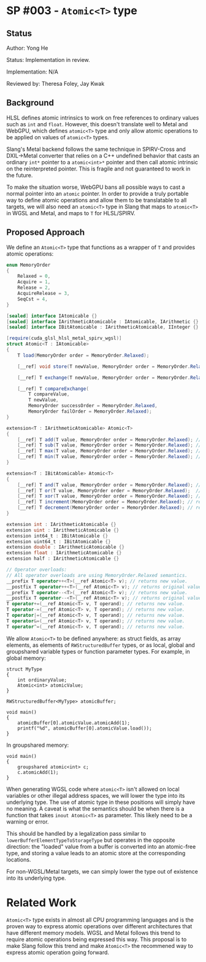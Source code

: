 SP #003 - `Atomic<T>` type
==============


Status
------

Author: Yong He

Status: Implementation in review.

Implementation: N/A

Reviewed by: Theresa Foley, Jay Kwak

Background
----------

HLSL defines atomic intrinsics to work on free references to ordinary values such as `int` and `float`. However, this doesn't translate well to Metal and WebGPU,
which defines `atomic<T>` type and only allow atomic operations to be applied on values of `atomic<T>` types.

Slang's Metal backend follows the same technique in SPIRV-Cross and DXIL->Metal converter that relies on a C++ undefined behavior that casts an ordinary `int*` pointer to a `atomic<int>*` pointer
and then call atomic intrinsic on the reinterpreted pointer. This is fragile and not guaranteed to work in the future.

To make the situation worse, WebGPU bans all possible ways to cast a normal pointer into an `atomic` pointer. In order to provide a truly portable way to define
atomic operations and allow them to be translatable to all targets, we will also need an `atomic<T>` type in Slang that maps to `atomic<T>` in WGSL and Metal, and maps to
`T` for HLSL/SPIRV.


Proposed Approach
-----------------

We define an `Atomic<T>` type that functions as a wrapper of `T` and provides atomic operations:
```csharp
enum MemoryOrder
{
    Relaxed = 0,
    Acquire = 1,
    Release = 2,
    AcquireRelease = 3,
    SeqCst = 4,
}

[sealed] interface IAtomicable {}
[sealed] interface IArithmeticAtomicable : IAtomicable, IArithmetic {}
[sealed] interface IBitAtomicable : IArithmeticAtomicable, IInteger {}

[require(cuda_glsl_hlsl_metal_spirv_wgsl)]
struct Atomic<T : IAtomicable>
{
    T load(MemoryOrder order = MemoryOrder.Relaxed);

    [__ref] void store(T newValue, MemoryOrder order = MemoryOrder.Relaxed);

    [__ref] T exchange(T newValue, MemoryOrder order = MemoryOrder.Relaxed); // returns old value

    [__ref] T compareExchange(
        T compareValue,
        T newValue,
        MemoryOrder successOrder = MemoryOrder.Relaxed,
        MemoryOrder failOrder = MemoryOrder.Relaxed);
}

extension<T : IArithmeticAtomicable> Atomic<T>
{
    [__ref] T add(T value, MemoryOrder order = MemoryOrder.Relaxed); // returns original value
    [__ref] T sub(T value, MemoryOrder order = MemoryOrder.Relaxed); // returns original value
    [__ref] T max(T value, MemoryOrder order = MemoryOrder.Relaxed); // returns original value
    [__ref] T min(T value, MemoryOrder order = MemoryOrder.Relaxed); // returns original value
}

extension<T : IBitAtomicable> Atomic<T>
{
    [__ref] T and(T value, MemoryOrder order = MemoryOrder.Relaxed); // returns original value
    [__ref] T or(T value, MemoryOrder order = MemoryOrder.Relaxed);  // returns original value
    [__ref] T xor(T value, MemoryOrder order = MemoryOrder.Relaxed); // returns original value
    [__ref] T increment(MemoryOrder order = MemoryOrder.Relaxed); // returns original value
    [__ref] T decrement(MemoryOrder order = MemoryOrder.Relaxed); // returns original value
}

extension int : IArithmeticAtomicable {}
extension uint : IArithmeticAtomicable {}
extension int64_t : IBitAtomicable {}
extension uint64_t : IBitAtomicable {}
extension double : IArithmeticAtomicable {}
extension float : IArithmeticAtomicable {}
extension half : IArithmeticAtomicable {}

// Operator overloads:
// All operator overloads are using MemoryOrder.Relaxed semantics.
__prefix T operator++<T>(__ref Atomic<T> v); // returns new value.
__postfix T operator++<T>(__ref Atomic<T> v); // returns original value.
__prefix T operator--<T>(__ref Atomic<T> v); // returns new value.
__postfix T operator--<T>(__ref Atomic<T> v); // returns original value.
T operator+=(__ref Atomic<T> v, T operand); // returns new value.
T operator-=(__ref Atomic<T> v, T operand); // returns new value.
T operator|=(__ref Atomic<T> v, T operand); // returns new value.
T operator&=(__ref Atomic<T> v, T operand); // returns new value.
T operator^=(__ref Atomic<T> v, T operand); // returns new value.
```

We allow `Atomic<T>` to be defined anywhere: as struct fields, as array elements, as elements of `RWStructuredBuffer` types,
or as local, global and groupshared variable types or function parameter types. For example, in global memory:

```hlsl
struct MyType
{
    int ordinaryValue;
    Atomic<int> atomicValue;
}

RWStructuredBuffer<MyType> atomicBuffer;

void main()
{
    atomicBuffer[0].atomicValue.atomicAdd(1);
    printf("%d", atomicBuffer[0].atomicValue.load());
}
```

In groupshared memory:

```hlsl
void main()
{
    groupshared atomic<int> c;
    c.atomicAdd(1);
}
```

When generating WGSL code where `atomic<T>` isn't allowed on local variables or other illegal address spaces, we will lower the type
into its underlying type. The use of atomic type in these positions will simply have no meaning. A caveat is what the semantics should be
when there is a function that takes `inout Atomic<T>` as parameter. This likely need to be a warning or error.

This should be handled by a legalization pass similar to `lowerBufferElementTypeToStorageType` but operates
in the opposite direction: the "loaded" value from a buffer is converted into an atomic-free type, and storing a value leads to an
atomic store at the corresponding locations.

For non-WGSL/Metal targets, we can simply lower the type out of existence into its underlying type.

# Related Work

`Atomic<T>` type exists in almost all CPU programming languages and is the proven way to express atomic operations over different
architectures that have different memory models. WGSL and Metal follows this trend to require atomic operations being expressed
this way. This proposal is to make Slang follow this trend and make `Atomic<T>` the recommened way to express atomic operation
going forward.